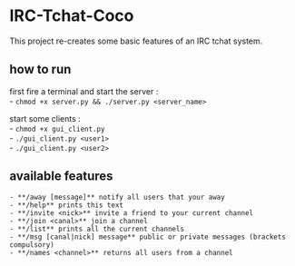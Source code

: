# IRC-Tchat-Coco

This project re-creates some basic features of an IRC tchat system.

## how to run

first fire a terminal and start the server : <br>
	- `chmod +x server.py && ./server.py <server_name>`

start some clients : <br>
	- `chmod +x gui_client.py` <br>
	- `./gui_client.py <user1>` <br>
	- `./gui_client.py <user2>` <br>

## available features

	- **/away [message]** notify all users that your away
	- **/help** prints this text
	- **/invite <nick>** invite a friend to your current channel
	- **/join <canal>** join a channel
	- **/list** prints all the current channels
	- **/msg [canal|nick] message** public or private messages (brackets compulsory)
	- **/names <channel>** returns all users from a channel
